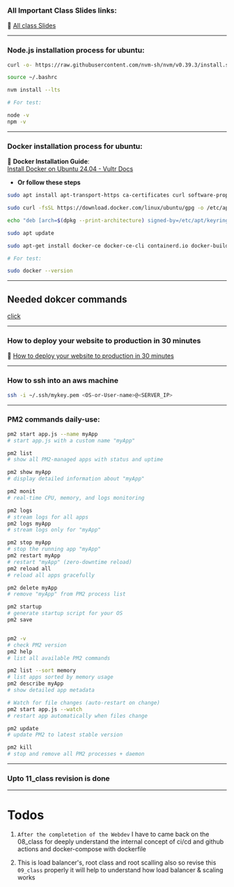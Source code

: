 ### All Important Class Slides links:

🔗 [All class Slides](https://web-dev-cohort.notion.site/IMPORTANT-LINKS-164ff7be602980689c99d982073c8e1b)

---

### Node.js installation process for ubuntu:

```sh
curl -o- https://raw.githubusercontent.com/nvm-sh/nvm/v0.39.3/install.sh | bash

source ~/.bashrc

nvm install --lts

# For test:

node -v
npm -v
```

---

### Docker installation process for ubuntu:
🔗 **Docker Installation Guide**:  
    [Install Docker on Ubuntu 24.04 - Vultr Docs](https://docs.vultr.com/how-to-install-docker-on-ubuntu-24-04)

- **Or follow these steps**

```sh
sudo apt install apt-transport-https ca-certificates curl software-properties-common -y

sudo curl -fsSL https://download.docker.com/linux/ubuntu/gpg -o /etc/apt/keyrings/docker.asc

echo "deb [arch=$(dpkg --print-architecture) signed-by=/etc/apt/keyrings/docker.asc] https://download.docker.com/linux/ubuntu $(. /etc/os-release && echo "$VERSION_CODENAME") stable" | sudo tee /etc/apt/sources.list.d/docker.list > /dev/null

sudo apt update

sudo apt-get install docker-ce docker-ce-cli containerd.io docker-buildx-plugin docker-compose-plugin

# For test:

sudo docker --version
```


---

## Needed dokcer commands

[click](./05_class/01_notes/05_commands.md)

---

### How to deploy your website to production in 30 minutes

🔗 [How to deploy your website to production in 30 minutes](https://www.youtube.com/watch?v=gViEtIJ1DCw)


---

### How to ssh into an aws machine

```sh
ssh -i ~/.ssh/mykey.pem <OS-or-User-name>@<SERVER_IP>
```

---


### PM2 commands daily-use:

```bash
pm2 start app.js --name myApp      
# start app.js with a custom name "myApp"

pm2 list                            
# show all PM2-managed apps with status and uptime

pm2 show myApp                      
# display detailed information about "myApp"

pm2 monit                           
# real-time CPU, memory, and logs monitoring

pm2 logs                            
# stream logs for all apps
pm2 logs myApp                      
# stream logs only for "myApp"

pm2 stop myApp                      
# stop the running app "myApp"
pm2 restart myApp                   
# restart "myApp" (zero-downtime reload)
pm2 reload all                      
# reload all apps gracefully

pm2 delete myApp                    
# remove "myApp" from PM2 process list

pm2 startup                         
# generate startup script for your OS
pm2 save                           


pm2 -v                              
# check PM2 version
pm2 help                            
# list all available PM2 commands

pm2 list --sort memory              
# list apps sorted by memory usage
pm2 describe myApp                  
# show detailed app metadata

# Watch for file changes (auto-restart on change)
pm2 start app.js --watch             
# restart app automatically when files change

pm2 update                           
# update PM2 to latest stable version

pm2 kill                             
# stop and remove all PM2 processes + daemon
```

---

### Upto 11_class revision is done

---

# Todos

1. `After the completetion of the Webdev` I have to came back on the 08_class for deeply understand the internal concept of ci/cd and github actions and docker-compose with dockerfile 

2. This is load balancer's, root class and root scalling also so revise this `09_class` properly it will help to understand how load balancer & scaling works 